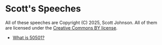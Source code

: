 # Scott's Speeches

All of these speeches are Copyright (C) 2025, Scott Johnson.  All of them are licensed under the [Creative Commons BY license](https://creativecommons.org/licenses/by/4.0/).

* [What is 50501?](/scott/speeches/what_is_50501.html)
